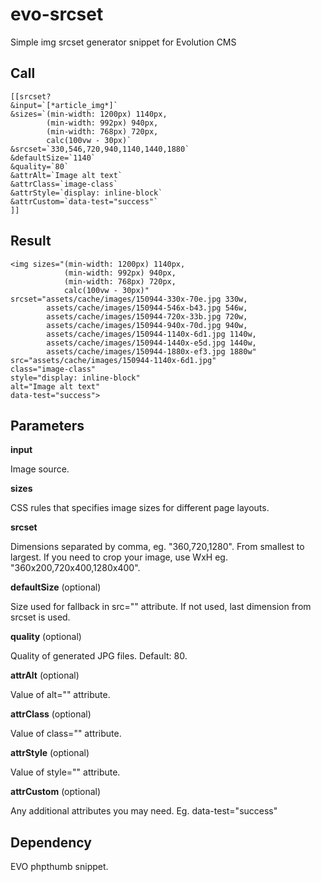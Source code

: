 # evo-srcset
Simple img srcset generator snippet for Evolution CMS

## Call

```
[[srcset? 
&input=`[*article_img*]` 
&sizes=`(min-width: 1200px) 1140px, 
        (min-width: 992px) 940px, 
        (min-width: 768px) 720px, 
        calc(100vw - 30px)` 
&srcset=`330,546,720,940,1140,1440,1880`
&defaultSize=`1140`
&quality=`80`
&attrAlt=`Image alt text`
&attrClass=`image-class`
&attrStyle=`display: inline-block`
&attrCustom=`data-test="success"`
]]
```

## Result

```
<img sizes="(min-width: 1200px) 1140px,
            (min-width: 992px) 940px,
            (min-width: 768px) 720px,
            calc(100vw - 30px)" 
srcset="assets/cache/images/150944-330x-70e.jpg 330w,
        assets/cache/images/150944-546x-b43.jpg 546w,
        assets/cache/images/150944-720x-33b.jpg 720w,
        assets/cache/images/150944-940x-70d.jpg 940w,
        assets/cache/images/150944-1140x-6d1.jpg 1140w,
        assets/cache/images/150944-1440x-e5d.jpg 1440w,
        assets/cache/images/150944-1880x-ef3.jpg 1880w" 
src="assets/cache/images/150944-1140x-6d1.jpg" 
class="image-class" 
style="display: inline-block" 
alt="Image alt text" 
data-test="success">
```

## Parameters

**input**

Image source.

**sizes**

CSS rules that specifies image sizes for different page layouts.

**srcset**

Dimensions separated by comma, eg. "360,720,1280". From smallest to largest. If you need to crop your image, use WxH eg. "360x200,720x400,1280x400".

**defaultSize** (optional) 

Size used for fallback in src="" attribute. If not used, last dimension from srcset is used.

**quality** (optional) 

Quality of generated JPG files. Default: 80.

**attrAlt** (optional) 

Value of alt="" attribute.

**attrClass** (optional) 

Value of class="" attribute.

**attrStyle** (optional) 

Value of style="" attribute.

**attrCustom** (optional) 

Any additional attributes you may need. Eg. data-test="success"

## Dependency

EVO phpthumb snippet.
